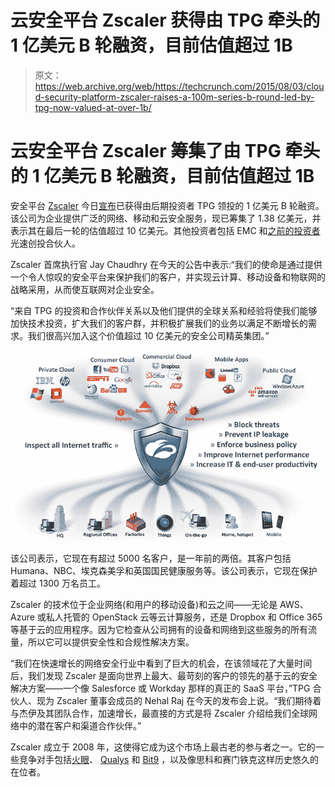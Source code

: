 # 云安全平台 Zscaler 获得由 TPG 牵头的 1 亿美元 B 轮融资，目前估值超过 1B 

> 原文：<https://web.archive.org/web/https://techcrunch.com/2015/08/03/cloud-security-platform-zscaler-raises-a-100m-series-b-round-led-by-tpg-now-valued-at-over-1b/>

# 云安全平台 Zscaler 筹集了由 TPG 牵头的 1 亿美元 B 轮融资，目前估值超过 1B

安全平台 [Zscaler](https://web.archive.org/web/20230130021121/https://www.zscaler.com/) 今日[宣布](https://web.archive.org/web/20230130021121/https://www.zscaler.com/20150803-zscaler-announces-100-million-dollars-investment-round-led-by-tpg.php)已获得由后期投资者 TPG 领投的 1 亿美元 B 轮融资。该公司为企业提供广泛的网络、移动和云安全服务，现已筹集了 1.38 亿美元，并表示其在最后一轮的估值超过 10 亿美元。其他投资者包括 EMC 和[之前的投资者](https://web.archive.org/web/20230130021121/https://techcrunch.com/2012/08/29/zscaler-cloud-security/)光速创投合伙人。

Zscaler 首席执行官 Jay Chaudhry 在今天的公告中表示:“我们的使命是通过提供一个令人惊叹的安全平台来保护我们的客户，并实现云计算、移动设备和物联网的战略采用，从而使互联网对企业安全。

“来自 TPG 的投资和合作伙伴关系以及他们提供的全球关系和经验将使我们能够加快技术投资，扩大我们的客户群，并积极扩展我们的业务以满足不断增长的需求。我们很高兴加入这个价值超过 10 亿美元的安全公司精英集团。”

![corp-pic-security-compliance](img/8e29092a1019ee4be42c090ce8cdf675.png)

该公司表示，它现在有超过 5000 名客户，是一年前的两倍。其客户包括 Humana、NBC、埃克森美孚和英国国民健康服务等。该公司表示，它现在保护着超过 1300 万名员工。

Zscaler 的技术位于企业网络(和用户的移动设备)和云之间——无论是 AWS、Azure 或私人托管的 OpenStack 云等云计算服务，还是 Dropbox 和 Office 365 等基于云的应用程序。因为它检查从公司拥有的设备和网络到这些服务的所有流量，所以它可以提供安全性和合规性解决方案。

“我们在快速增长的网络安全行业中看到了巨大的机会，在该领域花了大量时间后，我们发现 Zscaler 是面向世界上最大、最苛刻的客户的领先的基于云的安全解决方案——一个像 Salesforce 或 Workday 那样的真正的 SaaS 平台，”TPG 合伙人、现为 Zscaler 董事会成员的 Nehal Raj 在今天的发布会上说。“我们期待着与杰伊及其团队合作，加速增长，最直接的方式是将 Zscaler 介绍给我们全球网络中的潜在客户和渠道合作伙伴。”

Zscaler 成立于 2008 年，这使得它成为这个市场上最古老的参与者之一。它的一些竞争对手包括[火眼](https://web.archive.org/web/20230130021121/https://www.fireeye.com/)、 [Qualys](https://web.archive.org/web/20230130021121/https://www.qualys.com/) 和 [Bit9](https://web.archive.org/web/20230130021121/https://www.bit9.com/) ，以及像思科和赛门铁克这样历史悠久的在位者。
